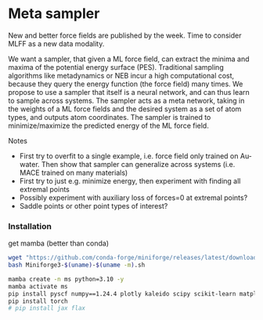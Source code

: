 # Meta sampler

New and better force fields are published by the week. Time to consider MLFF as a new data modality.

We want a sampler, that given a ML force field, can extract the minima and maxima of the potential energy surface (PES). Traditional sampling algorithms like metadynamics or NEB incur a high computational cost, because they query the energy function (the force field) many times. We propose to use a sampler that itself is a neural network, and can thus learn to sample across systems. The sampler acts as a meta network, taking in the weights of a ML force fields and the desired system as a set of atom types, and outputs atom coordinates. The sampler is trained to minimize/maximize the predicted energy of the ML force field. 

Notes
- First try to overfit to a single example, i.e. force field only trained on Au-water. Then show that sampler can generalize across systems (i.e. MACE trained on many materials)
- First try to just e.g. minimize energy, then experiment with finding all extremal points
- Possibly experiment with auxiliary loss of forces=0 at extremal points?
- Saddle points or other point types of interest?

### Installation
get mamba (better than conda)
```bash
wget "https://github.com/conda-forge/miniforge/releases/latest/download/Miniforge3-$(uname)-$(uname -m).sh"
bash Miniforge3-$(uname)-$(uname -m).sh
```

```bash
mamba create -n ms python=3.10 -y
mamba activate ms
pip install pyscf numpy==1.24.4 plotly kaleido scipy scikit-learn matplotlib==3.8.4 seaborn black tqdm joblib einops pandas ipykernel botorch
pip install torch
# pip install jax flax
```

